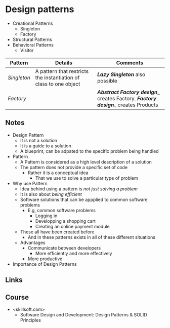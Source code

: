 # Design patterns

- Creational Patterns
  - Singleton
  - Factory
- Structural Patterns
- Behavioral Patterns
  - Visitor

| Pattern     | Details                                                           | Comments                                                                               |
|-------------|-------------------------------------------------------------------|----------------------------------------------------------------------------------------|
| _Singleton_ | A pattern that restricts the instantiation of class to one object | _**Lazy Singleton**_ also possible                                                     |
| _Factory_   |                                                                   | _**Abstract Factory design**__ creates Factory. _**Factory design**__ creates Products |

## Notes

- Design Pattern
  - It is not a solution
  - It is a guide to a solution
  - A blueprint, can be adpated to the specific problem being handled
- Pattern
  - A Pattern is considered as a high level description of a solution
  - The pattern does not provide a specific set of code
    - Rather it is a conceptual idea
      - That we use to solve a particular type of problem
- Why use Pattern
  - Idea behind using a pattern is *not just solving a problem*
  - It is also about *being efficient*
  - Software solutions that can be appplied to common software problems
    - E.g, common software problems
      - Logging in
      - Developping a shopping cart
      - Creating an online payment module
  - These all have been created before
    - And in these patterns exists in all of these different situations
  - Advantages
    - Communicate between developers
      - More efficiently and more effectively
    - More productive
- Importance of Design Patterns

## Links

## Course

- <skillsoft.com>
  - Software Design and Development: Design Patterns & SOLID Principles
